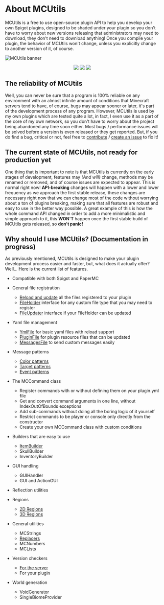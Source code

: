 # About MCUtils

MCUtils is a free to use open-source plugin API to help you develop your own
Spigot plugins, designed to be shaded under your plugin so you don't have to
worry about new versions releasing that administrators may need to download,
they don't need to download anything! Once you compile your plugin,
the behavior of MCUtils won't change, unless you explicitly change to another
version of it, of course.

![MCUtils banner](https://user-images.githubusercontent.com/63256529/192231939-b606878c-4436-4d74-9cb6-b78ce6850240.jpg)
<div align=center>
<a href="https://www.codefactor.io/repository/github/xdec0de/mcutils"><img src="https://www.codefactor.io/repository/github/xdec0de/mcutils/badge"</img></a>
<a href="https://app.codacy.com/gh/xDec0de/MCUtils/"><img src="https://app.codacy.com/project/badge/Grade/2d121db7e16749f49cdc3cdd897da9fe"></img></a>
<a href="https://github.com/xDec0de/MCUtils/actions/workflows/build.yml"><img src="https://img.shields.io/github/actions/workflow/status/xDec0de/MCUtils/build.yml?branch=master"</img></a>
</div>

## The reliability of MCUtils

Well, you can never be sure that a program is 100% reliable on any environment
with an almost infinite amount of conditions that Minecraft servers tend to
have, of course, bugs may appear sooner or later, it's part of the development
process of any program. However, MCUtils is used by my own plugins which are
tested quite a lot, in fact, I even use it as a part of the core of my own
network, so you don't have to worry about the project being abandoned any time
soon either. Most bugs / performance issues will be solved before a version is
even released or they get reported. But, if you do find a bug, critical or not,
feel free to [contribute](https://github.com/xDec0de/MCUtils/blob/master/CONTRIBUTING.md)
/ [create an issue](https://github.com/xDec0de/MCUtils/issues/new/choose) to
fix it!

## The current state of MCUtils, not ready for production yet

One thing that is important to note is that MCUtils is currently on the early
stages of development, features may *(And will)* change, methods may be renamed
or removed, and of course issues are expected to appear. This is normal right
now! **API-breaking** changes will happen with a lower and lower frequency as
we approach the first stable release, these changes are necessary right now
that we can change most of the code without worrying about a ton of plugins
breaking, making sure that all features are robust and easy to use in the
better way possible. A great example of this is how the whole command API
changed in order to add a more minimalistic and simple approach to it, this
**WON'T** happen once the first stable build of MCUtils gets released, so
**don't panic!**

## Why should I use MCUtils? (Documentation in progress)

As previously mentioned, MCUtils is designed to make your plugin development
process easier and faster, but, what does it actually offer? Well... Here is
the current list of features.

- Compatible with both Spigot and PaperMC

- General file registration
  - [Reload and update](https://mcutils.codersky.net/file-types/messagesfile)
  all the files registered to your plugin
  - [FileHolder](https://mcutils.codersky.net/file-types#fileholder-and-fileupdater)
  interface for any custom file type that you may need to register
  - [FileUpdater](https://mcutils.codersky.net/file-types#fileholder-and-fileupdater)
  interface if your FileHolder can be updated

- Yaml file management
  - [YmlFile](https://mcutils.codersky.net/file-types/ymlfile)
  for basic yaml files with reload support
  - [PluginFile](https://mcutils.codersky.net/file-types/pluginfile)
  for plugin resource files that can be updated
  - [MessagesFile](https://mcutils.codersky.net/file-types/messagesfile)
  to send custom messages easily

- Message patterns
  - [Color patterns](https://mcutils.codersky.net/chat-features/color-patterns)
  - [Target patterns](https://mcutils.codersky.net/chat-features/target-patterns)
  - [Event patterns](https://mcutils.codersky.net/chat-features/event-patterns)

- The MCCommand class
  - Register commands with or without defining them on your plugin.yml file
  - Get and convert command arguments in one line, without IndexOutOfBounds
  exceptions
  - Add sub-commands without doing all the boring logic of it yourself
  - Restrict commands to be player or console only directly from the
  constructor
  - Create your own MCCommand class with custom conditions

- Builders that are easy to use
  - [ItemBuilder](https://mcutils.codersky.net/items-and-inventories/itembuilder)
  - SkullBuilder
  - InventoryBuilder

- GUI handling
  - GUIHandler
  - GUI and ActionGUI

- Reflection utilities

- Regions
  - [2D Regions](https://mcutils.codersky.net/regions/2d-regions)
  - [3D Regions](https://mcutils.codersky.net/regions/3d-regions)

- General utilities
  - MCStrings
  - [Replacers](https://mcutils.codersky.net/chat-features/replacers)
  - MCNumbers
  - MCLists

- Version checkers
  - [For the server](https://mcutils.codersky.net/getting-started/checking-server-version)
  - For your plugin

- World generation
  - VoidGenerator
  - SingleBiomeProvider
